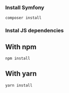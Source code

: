 ### Install Symfony  
`composer install`  

### Instal JS dependencies  

## With npm  
`npm install`  

## With yarn  
`yarn install`  
